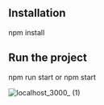 ## Installation

npm install


## Run the project

npm run start or npm start


![localhost_3000_ (1)](https://github.com/nkashyap01/Internshala-Assignment/assets/121566993/9ce84fed-3b0c-4b91-ac5d-bd8e87a50896)

